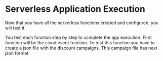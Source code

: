 # Serverless Application Execution
Now that you have all the serverless functions created and configured, you will test it.

You test each function step by step to complete the app execution.
First function will be the cloud event function. To test this function you have to create a json file with the discount campaigns. This campaign file has next json format:
```json

```
